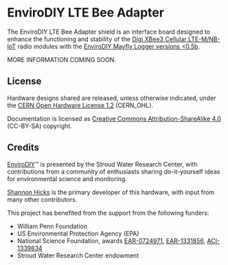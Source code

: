 EnviroDIY LTE Bee Adapter
==============
The EnviroDIY LTE Bee Adapter shield is an interface board designed to enhance the functioning and stability of the [Digi XBee3 Cellular LTE-M/NB-IoT](https://www.digi.com/products/embedded-systems/cellular-modems/xbee3-cellular-lte-m-nb-iot) radio modules with the [EnviroDIY Mayfly Logger versions <0.5b](https://github.com/EnviroDIY/EnviroDIY_Mayfly_Logger).

MORE INFORMATION COMING SOON.


## License
Hardware designs shared are released, unless otherwise indicated, under the [CERN Open Hardware License 1.2](https://www.ohwr.org/projects/cernohl/wiki) (CERN_OHL).

Documentation is licensed as [Creative Commons Attribution-ShareAlike 4.0](https://creativecommons.org/licenses/by-sa/4.0/) (CC-BY-SA) copyright.

## Credits
[EnviroDIY](http://envirodiy.org/)™ is presented by the Stroud Water Research Center, with contributions from a community of enthusiasts sharing do-it-yourself ideas for environmental science and monitoring.

[Shannon Hicks](https://github.com/s-hicks2) is the primary developer of this hardware, with input from many other contributors.

This project has benefited from the support from the following funders:

* William Penn Foundation
* US Environmental Protection Agency (EPA)
* National Science Foundation, awards [EAR-0724971](http://www.nsf.gov/awardsearch/showAward?AWD_ID=0724971), [EAR-1331856](http://www.nsf.gov/awardsearch/showAward?AWD_ID=1331856), [ACI-1339834](http://www.nsf.gov/awardsearch/showAward?AWD_ID=1339834)
* Stroud Water Research Center endowment

